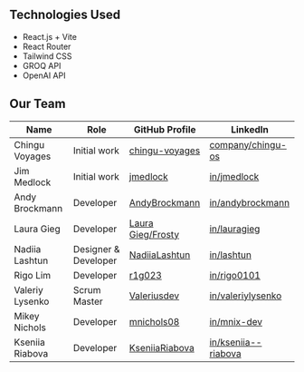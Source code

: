 ## Technologies Used

- React.js + Vite
- React Router
- Tailwind CSS
- GROQ API
- OpenAI API


## Our Team

<!-- Please add your name to the table below in alphabetical order -->

| Name            | Role                     | GitHub Profile                                      | LinkedIn                                                                                                                       |
| --------------- | ------------------------ | --------------------------------------------------- | ------------------------------------------------------------------------------------------------------------------------------ |
| Chingu Voyages  | Initial work             | [chingu-voyages](https://github.com/chingu-voyages) | [company/chingu-os](https://www.linkedin.com/company/chingu-os/)                                                               |
| Jim Medlock     | Initial work             | [jmedlock](https://github.com/jdmedlock)            | [in/jmedlock](https://www.linkedin.com/in/jdmedlock/)                                                                          |
| Andy Brockmann  | Developer                | [AndyBrockmann](https://github.com/PongRVA)         | [in/andybrockmann](https://www.linkedin.com/in/andybrockmann)                                                                  |
| Laura Gieg      | Developer                | [Laura Gieg/Frosty](https://github.com/frosty8104)  | [in/lauragieg](https://www.linkedin.com/in/laura-gieg-web-designer-developer/)                                                 |
| Nadiia Lashtun  | Designer & Developer     | [NadiiaLashtun](https://github.com/NadiiaLashtun)   | [in/lashtun](https://www.linkedin.com/in/lashtun/)                                                                             |
| Rigo Lim        | Developer                | [r1g023](https://github.com/r1g023)                 | [in/rigo0101](https://www.linkedin.com/in/rigo0101/)                                                                           |
| Valeriy Lysenko | Scrum Master             | [Valeriusdev](https://github.com/Valeriusdev)       | [in/valeriylysenko](https://www.linkedin.com/in/valeriylysenko/)                                                               |
| Mikey Nichols   | Developer                | [mnichols08](https://github.com/mnichols08)         | [in/mnix-dev](https://linkedin.com/in/mnix-dev)                                                                                |
| Kseniia Riabova | Developer                | [KseniiaRiabova](https://github.com/KseniiaRiabova) | [in/kseniia--riabova](linkedin.com/in/kseniia--riabova)                                                                        |
